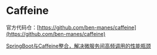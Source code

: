 # Caffeine

官方代码仓：[https://github.com/ben-manes/caffeine](https://github.com/ben-manes/caffeine)

[SpringBoot与Caffeine整合，解决微服务间高频调用的性能瓶颈](https://mp.weixin.qq.com/s/v02DFTKkVQx5vEoSJs_OcQ)
